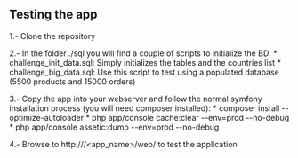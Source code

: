 Testing the app
---------------

1.- Clone the repository

2.- In the folder ./sql you will find a couple of scripts to initialize the BD:
    * challenge_init_data.sql: Simply initializes the tables and the countries list
    * challenge_big_data.sql: Use this script to test using a populated database (5500 products and 15000 orders)

3.- Copy the app into your webserver and follow the normal symfony installation process (you will need composer installed):
    * composer install --optimize-autoloader
    * php app/console cache:clear --env=prod --no-debug
    * php app/console assetic:dump --env=prod --no-debug

4.- Browse to http://<domain>/<app_name>/web/ to test the application 
